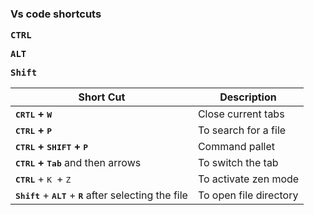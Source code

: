 ### Vs code shortcuts

<kbd>**CTRL**</kbd>

<kbd>**ALT**</kbd> 	

<kbd>**Shift**</kbd>

<kbd> </kbd>

| Short Cut                                                    | Description            |
| ------------------------------------------------------------ | ---------------------- |
| <kbd>**CRTL**</kbd> **+** <kbd>**W**</kbd>                   | Close current tabs     |
| **<kbd>CTRL</kbd> + <kbd>P</kbd>**                           | To search for a file   |
| **<kbd>CTRL</kbd> + <kbd>SHIFT</kbd>  + <kbd> P</kbd>**      | Command pallet         |
| **<kbd>CTRL</kbd>  +  <kbd>Tab</kbd>**  and then arrows      | To switch the tab      |
| <kbd>**CTRL**</kbd> + <kbd> K </kbd> + <kbd> Z</kbd>         | To activate zen mode   |
| <kbd>**Shift**</kbd> + <kbd>**ALT**</kbd> + <kbd>**R**</kbd> after selecting the file | To open file directory |

